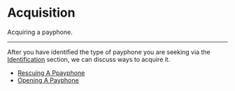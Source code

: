 
# Acquisition

Acquiring a payphone.

---

After you have identified the type of payphone you are seeking via the [Identification](../identification/README.md) section, we can discuss ways to acquire it.

- [Rescuing A Ppayphone](rescuing-a-payphone.md)
- [Opening A Payphone](opening-a-payphone.md)

